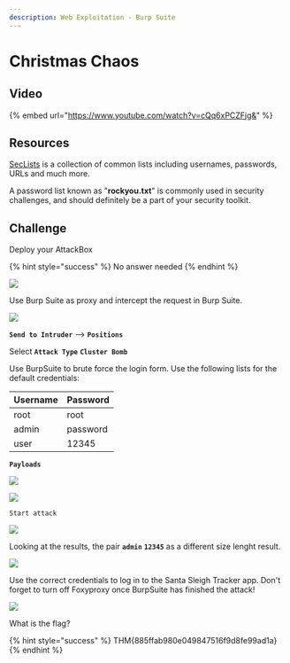 ```yaml
---
description: Web Exploitation - Burp Suite
---
```


# Christmas Chaos

## Video

{% embed url="https://www.youtube.com/watch?v=cQq6xPCZFjg&" %}

## Resources

[SecLists](https://github.com/danielmiessler/SecLists/) is a collection of common lists including usernames, passwords, URLs and much more.

A password list known as "**rockyou.txt**" is commonly used in security challenges, and should definitely be a part of your security toolkit.

## Challenge

Deploy your AttackBox

{% hint style="success" %}
No answer needed
{% endhint %}

![](../.gitbook/assets/image%20%2836%29.png)

Use Burp Suite as proxy and intercept the request in Burp Suite.

![](../.gitbook/assets/image%20%2826%29.png)

**`Send to Intruder`** --&gt; **`Positions`**

Select **`Attack Type`** **`Cluster Bomb`**

Use BurpSuite to brute force the login form. Use the following lists for the default credentials: 

| Username | Password |
| :--- | :--- |
| root | root |
| admin | password |
| user | 12345 |

**`Payloads`**

![](../.gitbook/assets/image%20%285%29.png)

![](../.gitbook/assets/image%20%283%29.png)

`Start attack`

![](../.gitbook/assets/image%20%2848%29.png)

Looking at the results, the pair **`admin`** **`12345`** as a different size lenght result.

![](../.gitbook/assets/image%20%2844%29.png)

Use the correct credentials to log in to the Santa Sleigh Tracker app. Don't forget to turn off Foxyproxy once BurpSuite has finished the attack!

![](../.gitbook/assets/image%20%287%29.png)

What is the flag?

{% hint style="success" %}
THM{885ffab980e049847516f9d8fe99ad1a}
{% endhint %}

